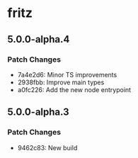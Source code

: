 # fritz

## 5.0.0-alpha.4

### Patch Changes

- 7a4e2d6: Minor TS improvements
- 2938fbb: Improve main types
- a0fc226: Add the new node entrypoint

## 5.0.0-alpha.3

### Patch Changes

- 9462c83: New build
